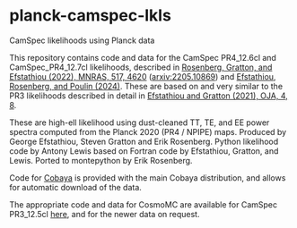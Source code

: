 # planck-camspec-lkls
CamSpec likelihoods using Planck data

This repository contains code and data for the CamSpec PR4_12.6cl and CamSpec_PR4_12.7cl likelihoods, described in [Rosenberg, Gratton, and Efstathiou (2022), MNRAS, 517, 4620](https://academic.oup.com/mnras/article/517/3/4620/6717656) ([arxiv:2205.10869](https://arxiv.org/abs/2205.10869)) and [Efstathiou, Rosenberg, and Poulin (2024)](https://arxiv.org/abs/2311.00524). These are based on and very similar to the PR3 likelihoods described in detail in [Efstathiou and Gratton (2021), OJA, 4, 8](https://astro.theoj.org/article/27518-a-detailed-description-of-the-camspec-likelihood-pipeline-and-a-reanalysis-of-the-planck-high-frequency-maps).

These are high-ell likelihood using dust-cleaned TT, TE, and EE power spectra computed from the Planck 2020 (PR4 / NPIPE) maps.
Produced by George Efstathiou, Steven Gratton and Erik Rosenberg.
Python likelihood code by Antony Lewis based on Fortran code by Efstathiou, Gratton, and Lewis. Ported to montepython by Erik Rosenberg.

Code for [Cobaya](https://github.com/CobayaSampler/cobaya) is provided with the main Cobaya distribution, and allows for automatic download of the data.

The appropriate code and data for CosmoMC are available for CamSpec PR3_12.5cl [here](https://people.ast.cam.ac.uk/~stg20/camspec/index.html), and for the newer data on request.
